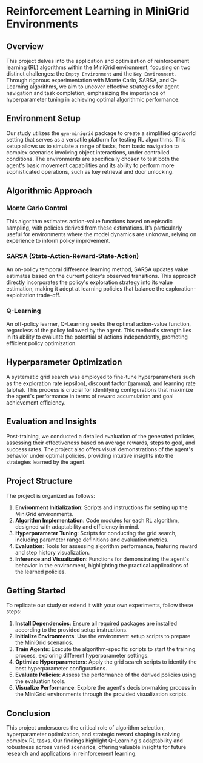 # Reinforcement Learning in MiniGrid Environments

## Overview

This project delves into the application and optimization of reinforcement learning (RL) algorithms within the MiniGrid environment, focusing on two distinct challenges: the `Empty Environment` and the `Key Environment`. Through rigorous experimentation with Monte Carlo, SARSA, and Q-Learning algorithms, we aim to uncover effective strategies for agent navigation and task completion, emphasizing the importance of hyperparameter tuning in achieving optimal algorithmic performance.

## Environment Setup

Our study utilizes the `gym-minigrid` package to create a simplified gridworld setting that serves as a versatile platform for testing RL algorithms. This setup allows us to simulate a range of tasks, from basic navigation to complex scenarios involving object interactions, under controlled conditions. The environments are specifically chosen to test both the agent's basic movement capabilities and its ability to perform more sophisticated operations, such as key retrieval and door unlocking.

## Algorithmic Approach

### Monte Carlo Control
This algorithm estimates action-value functions based on episodic sampling, with policies derived from these estimations. It’s particularly useful for environments where the model dynamics are unknown, relying on experience to inform policy improvement.

### SARSA (State-Action-Reward-State-Action)
An on-policy temporal difference learning method, SARSA updates value estimates based on the current policy's observed transitions. This approach directly incorporates the policy's exploration strategy into its value estimation, making it adept at learning policies that balance the exploration-exploitation trade-off.

### Q-Learning
An off-policy learner, Q-Learning seeks the optimal action-value function, regardless of the policy followed by the agent. This method's strength lies in its ability to evaluate the potential of actions independently, promoting efficient policy optimization.

## Hyperparameter Optimization

A systematic grid search was employed to fine-tune hyperparameters such as the exploration rate (epsilon), discount factor (gamma), and learning rate (alpha). This process is crucial for identifying configurations that maximize the agent's performance in terms of reward accumulation and goal achievement efficiency.

## Evaluation and Insights

Post-training, we conducted a detailed evaluation of the generated policies, assessing their effectiveness based on average rewards, steps to goal, and success rates. The project also offers visual demonstrations of the agent's behavior under optimal policies, providing intuitive insights into the strategies learned by the agent.

## Project Structure

The project is organized as follows:

1. **Environment Initialization**: Scripts and instructions for setting up the MiniGrid environments.
2. **Algorithm Implementation**: Code modules for each RL algorithm, designed with adaptability and efficiency in mind.
3. **Hyperparameter Tuning**: Scripts for conducting the grid search, including parameter range definitions and evaluation metrics.
4. **Evaluation**: Tools for assessing algorithm performance, featuring reward and step history visualization.
5. **Inference and Visualization**: Functions for demonstrating the agent's behavior in the environment, highlighting the practical applications of the learned policies.

## Getting Started

To replicate our study or extend it with your own experiments, follow these steps:

1. **Install Dependencies**: Ensure all required packages are installed according to the provided setup instructions.
2. **Initialize Environments**: Use the environment setup scripts to prepare the MiniGrid scenarios.
3. **Train Agents**: Execute the algorithm-specific scripts to start the training process, exploring different hyperparameter settings.
4. **Optimize Hyperparameters**: Apply the grid search scripts to identify the best hyperparameter configurations.
5. **Evaluate Policies**: Assess the performance of the derived policies using the evaluation tools.
6. **Visualize Performance**: Explore the agent's decision-making process in the MiniGrid environments through the provided visualization scripts.

## Conclusion

This project underscores the critical role of algorithm selection, hyperparameter optimization, and strategic reward shaping in solving complex RL tasks. Our findings highlight Q-Learning's adaptability and robustness across varied scenarios, offering valuable insights for future research and applications in reinforcement learning.
